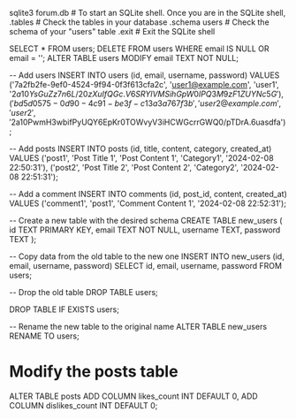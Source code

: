 sqlite3 forum.db          # To start an SQLite shell. Once you are in the SQLite shell,
.tables                   # Check the tables in your database
.schema users             # Check the schema of your "users" table
.exit                     # Exit the SQLite shell


SELECT * FROM users;
DELETE FROM users WHERE email IS NULL OR email = '';
ALTER TABLE users MODIFY email TEXT NOT NULL;


-- Add users
INSERT INTO users (id, email, username, password) VALUES
('7a2fb2fe-9ef0-4524-9f94-0f3f613cfa2c', 'user1@example.com', 'user1', '$2a$10$YsGuZz7n6L/20zXuIfQGc.V6SRYlVMSihGpW0IPQ3M9zF1ZUYNc5G'),
('bd5d0575-0d90-4c91-be3f-c13a3a767f3b', 'user2@example.com', 'user2', '$2a$10$PwmH3wbifPyUQY6EpKr0TOWvyV3iHCWGcrrGWQ0/pTDrA.6uasdfa');

-- Add posts
INSERT INTO posts (id, title, content, category, created_at) VALUES
('post1', 'Post Title 1', 'Post Content 1', 'Category1', '2024-02-08 22:50:31'),
('post2', 'Post Title 2', 'Post Content 2', 'Category2', '2024-02-08 22:51:31');

-- Add a comment
INSERT INTO comments (id, post_id, content, created_at) VALUES
('comment1', 'post1', 'Comment Content 1', '2024-02-08 22:52:31');


-- Create a new table with the desired schema
CREATE TABLE new_users (
    id TEXT PRIMARY KEY,
    email TEXT NOT NULL,
    username TEXT,
    password TEXT
);

-- Copy data from the old table to the new one
INSERT INTO new_users (id, email, username, password)
SELECT id, email, username, password
FROM users;

-- Drop the old table
DROP TABLE users;

DROP TABLE IF EXISTS users; 

-- Rename the new table to the original name
ALTER TABLE new_users RENAME TO users;

# Modify the posts table
ALTER TABLE posts
ADD COLUMN likes_count INT DEFAULT 0,
ADD COLUMN dislikes_count INT DEFAULT 0;